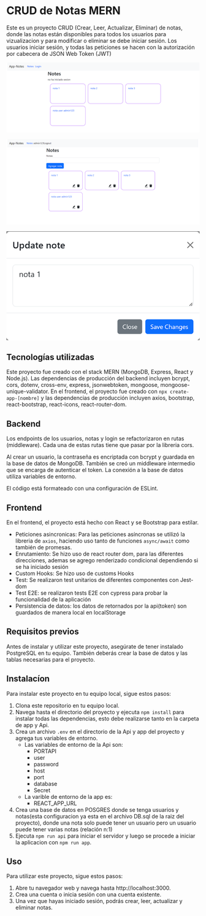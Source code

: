 # CRUD  de Notas MERN

Este es un proyecto CRUD (Crear, Leer, Actualizar, Eliminar) de notas, donde las notas están disponibles para todos los usuarios para vizualizacion y para modificar o eliminar se debe iniciar sesión. Los usuarios iniciar sesión, y todas las peticiones se hacen con la autorización por cabecera de JSON Web Token (JWT)

![notes](./images/notesWithOutLogin.png)

![Notes with login](./images/Logeado.png)

![modal edir note](./images/modal.png)

## Tecnologías utilizadas

Este proyecto fue creado con el stack MERN (MongoDB, Express, React y Node.js). Las dependencias de producción del backend incluyen bcrypt, cors, dotenv, cross-env, express, jsonwebtoken, mongoose, mongoose-unique-validator. En el frontend, el proyecto fue creado con `npx create-app-[nombre]` y las dependencias de producción incluyen axios, bootstrap, react-bootstrap, react-icons, react-router-dom.

## Backend

Los endpoints de los usuarios, notas y login se refactorizaron en rutas (middleware). Cada una de estas rutas tiene que pasar por la libreria cors.

Al crear un usuario, la contraseña es encriptada con bcrypt y guardada en la base de datos de MongoDB. También se creó un middleware intermedio que se encarga de autenticar el token. La conexión a la base de datos utiliza variables de entorno.

El código está formateado con una configuración de ESLint.

## Frontend 

En el frontend, el proyecto está hecho con React y se Bootstrap para estilar. 

- Peticiones asincronicas: Para las peticiones asíncronas se utilizó la libreria de `axios`, haciendo uso tanto de funciones `async/await` como también de promesas.
- Enrutamiento: Se hizo uso de react router dom, para las diferentes direcciones, ademas se agrego renderizado condicional dependiendo si se ha iniciado sesión 
- Custom Hooks: Se hizo uso de customs Hooks
- Test: Se realizaron test unitarios de diferentes componentes con Jest-dom
- Test E2E: se realizaron tests E2E con cypress para probar la funcionalidad de la aplicación
- Persistencia de datos: los datos de retornados por la api(token) son guardados de manera local en localStorage


## Requisitos previos

Antes de instalar y utilizar este proyecto, asegúrate de tener instalado PostgreSQL en tu equipo. También deberás crear la base de datos y las tablas necesarias para el proyecto.

## Instalacíon

Para instalar este proyecto en tu equipo local, sigue estos pasos:
1. Clona este repositorio en tu equipo local.
2. Navega hasta el directorio del proyecto y ejecuta `npm install` para instalar todas las dependencias, esto debe realizarse tanto en la carpeta de app y Api.
3. Crea un archivo `.env` en el directorio de la Api y app del proyecto y agrega tus variables de entorno.
    - Las variables de entorno de la Api son:
        - PORTAPI
        - user
        - password
        - host
        - port
        - database
        - Secret
    - La varible de entorno de la app es:
        - REACT_APP_URL
4. Crea una base de datos en POSGRES donde se tenga usuarios y notas(esta configuracion ya esta en el archivo DB.sql de la raiz del proyecto), donde una nota solo puede tener un usuario pero un usuario puede tener varias notas (relación n:1)
5. Ejecuta `npm run api` para iniciar el servidor y luego se procede a iniciar la aplicacion con `npm run app`.
    
## Uso 

Para utilizar este proyecto, sigue estos pasos:
1. Abre tu navegador web y navega hasta http://localhost:3000.
2. Crea una cuenta o inicia sesión con una cuenta existente.
3. Una vez que hayas iniciado sesión, podrás crear, leer, actualizar y eliminar notas.
